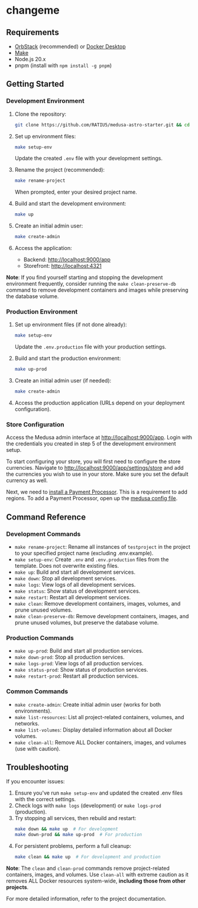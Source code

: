 # changeme

## Requirements
- [OrbStack](https://orbstack.dev/) (recommended) or [Docker Desktop](https://www.docker.com/products/docker-desktop/)
- [Make](https://www.gnu.org/software/make/)
- Node.js 20.x
- pnpm (install with `npm install -g pnpm`)

## Getting Started

### Development Environment

1. Clone the repository:
    ```bash
    git clone https://github.com/RATIU5/medusa-astro-starter.git && cd medusa-astro-starter
    ```

2. Set up environment files:
    ```bash
    make setup-env
    ```
   Update the created `.env` file with your development settings.

3. Rename the project (recommended):
    ```bash
    make rename-project
    ```
    When prompted, enter your desired project name.

4. Build and start the development environment:
   ```bash
   make up
   ```

5. Create an initial admin user:
   ```bash
   make create-admin
   ```

6. Access the application:
   - Backend: [http://localhost:9000/app](http://localhost:9000/app)
   - Storefront: [http://localhost:4321](http://localhost:4321)

**Note**: If you find yourself starting and stopping the development environment frequently, consider running the `make clean-preserve-db` command to remove development containers and images while preserving the database volume.

### Production Environment

1. Set up environment files (if not done already):
    ```bash
    make setup-env
    ```
   Update the `.env.production` file with your production settings.

2. Build and start the production environment:
   ```bash
   make up-prod
   ```

3. Create an initial admin user (if needed):
   ```bash
   make create-admin
   ```

4. Access the production application (URLs depend on your deployment configuration).

### Store Configuration

Access the Medusa admin interface at [http://localhost:9000/app](http://localhost:9000/app). Login with the credentials you created in step 5 of the development environment setup.

To start configuring your store, you will first need to configure the store currencies. Navigate to [http://localhost:9000/app/settings/store](http://localhost:9000/app/settings/store) and add the currencies you wish to use in your store. Make sure you set the default currency as well.

Next, we need to [install a Payment Processor](https://docs.medusajs.com/troubleshooting/missing-payment-providers). This is a requirement to add regions. To add a Payment Processor, open up the [medusa config file](./packages/medusa/medusa-config.js).

## Command Reference

### Development Commands
- `make rename-project`: Rename all instances of `testproject` in the project to your specified project name (excluding .env.example).
- `make setup-env`: Create `.env` and `.env.production` files from the template. Does not overwrite existing files.
- `make up`: Build and start all development services.
- `make down`: Stop all development services.
- `make logs`: View logs of all development services.
- `make status`: Show status of development services.
- `make restart`: Restart all development services.
- `make clean`: Remove development containers, images, volumes, and prune unused volumes.
- `make clean-preserve-db`: Remove development containers, images, and prune unused volumes, but preserve the database volume.

### Production Commands
- `make up-prod`: Build and start all production services.
- `make down-prod`: Stop all production services.
- `make logs-prod`: View logs of all production services.
- `make status-prod`: Show status of production services.
- `make restart-prod`: Restart all production services.

### Common Commands
- `make create-admin`: Create initial admin user (works for both environments).
- `make list-resources`: List all project-related containers, volumes, and networks.
- `make list-volumes`: Display detailed information about all Docker volumes.
- `make clean-all`: Remove ALL Docker containers, images, and volumes (use with caution).

## Troubleshooting

If you encounter issues:

1. Ensure you've run `make setup-env` and updated the created .env files with the correct settings.
2. Check logs with `make logs` (development) or `make logs-prod` (production).
3. Try stopping all services, then rebuild and restart:
   ```bash
   make down && make up  # For development
   make down-prod && make up-prod  # For production
   ```
4. For persistent problems, perform a full cleanup:
   ```bash
   make clean && make up  # For development and production
   ```

**Note**: The `clean` and `clean-prod` commands remove project-related containers, images, and volumes. Use `clean-all` with extreme caution as it removes ALL Docker resources system-wide, **including those from other projects**.

For more detailed information, refer to the project documentation.